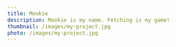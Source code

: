 ```yaml
---
title: Mookie
description: Mookie is my name. Fetching is my game!
thumbnail: /images/my-project.jpg
photo: /images/my-project.jpg
---
```

